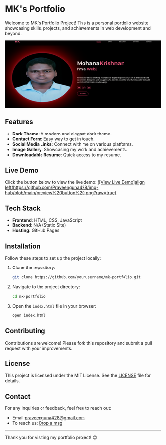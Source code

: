 # MK's Portfolio

Welcome to MK's Portfolio Project! This is a personal portfolio website showcasing skills, projects, and achievements in web development and beyond.

![Portfolio Preview](https://github.com/Praveenguna428/img-hub/blob/main/project%20review.png?raw=true) <!-- Replace with an actual screenshot -->

## Features
- **Dark Theme**: A modern and elegant dark theme.
- **Contact Form**: Easy way to get in touch.
- **Social Media Links**: Connect with me on various platforms.
- **Image Gallery**: Showcasing my work and achievements.
- **Downloadable Resume**: Quick access to my resume.

## Live Demo

Click the button below to view the live demo: 
[![View Live Demo]align left(https://github.com/Praveenguna428/img-hub/blob/main/preview%20button%20.png?raw=true)](https://praveenguna428.github.io/Mk-s-portfolio-site/) <!-- Replace with your actual live demo link -->

## Tech Stack
- **Frontend**: HTML, CSS, JavaScript
- **Backend**: N/A (Static Site)
- **Hosting**: GitHub Pages

## Installation

Follow these steps to set up the project locally:

1. Clone the repository:
   ```bash
   git clone https://github.com/yourusername/mk-portfolio.git
   ```

2. Navigate to the project directory:
   ```bash
   cd mk-portfolio
   ```

3. Open the `index.html` file in your browser:
   ```bash
   open index.html
   ```

## Contributing

Contributions are welcome! Please fork this repository and submit a pull request with your improvements.

## License

This project is licensed under the MIT License. See the [LICENSE](LICENSE) file for details.

## Contact

For any inquiries or feedback, feel free to reach out:

- Email:praveenguna428@gmail.com
- To reach us: [Drop a msg]( ) <!-- Replace with your actual LinkedIn link -->

---

Thank you for visiting my portfolio project! 😊
